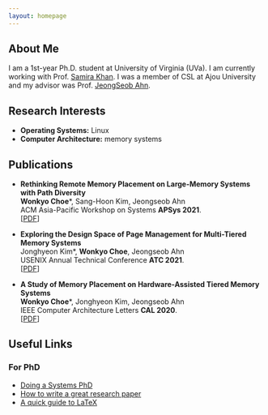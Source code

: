 ```yaml
---
layout: homepage
---
```


## About Me

I am a 1st-year Ph.D. student at University of Virginia (UVa). I am currently working with Prof. [Samira Khan](https://www.cs.virginia.edu/~smk9u/index.html).
I was a member of CSL at Ajou University and my advisor was Prof. [JeongSeob Ahn](https://sites.google.com/view/cslajou/).

## Research Interests

- **Operating Systems:** Linux
- **Computer Architecture:** memory systems

## Publications
- **Rethinking Remote Memory Placement on Large-Memory Systems with Path Diversity**
  <br>
  **Wonkyo Choe**\*, Sang-Hoon Kim, Jeongseob Ahn
  <br>
  ACM Asia-Pacific Workshop on Systems **APSys 2021**.
  <br>
  [[PDF](https://dl.acm.org/doi/10.1145/3476886.3477516)]

- **Exploring the Design Space of Page Management for Multi-Tiered Memory Systems**
  <br>
  Jonghyeon Kim\*, **Wonkyo Choe**, Jeongseob Ahn
  <br>
  USENIX Annual Technical Conference **ATC 2021**.
  <br>
  [[PDF](https://www.usenix.org/conference/atc21/presentation/kim-jonghyeon)]

- **A Study of Memory Placement on Hardware-Assisted Tiered Memory Systems**
  <br>
  **Wonkyo Choe**\*, Jonghyeon Kim, Jeongseob Ahn
  <br>
  IEEE Computer Architecture Letters **CAL 2020**.
  <br>
  [[PDF](https://ieeexplore.ieee.org/document/9165024)]

## Useful Links
### For PhD
- [Doing a Systems PhD](https://www.cl.cam.ac.uk/research/srg/netos/eurosys11dw/keynote/StevenHand.pdf)
- [How to write a great research paper](https://www.microsoft.com/en-us/research/academic-program/write-great-research-paper/)
- [A quick guide to LaTeX](./assets/etc/A_quick_guide_to_LaTeX.pdf)
